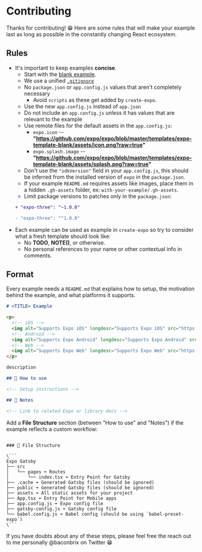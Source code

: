# Contributing

Thanks for contributing! 😁 Here are some rules that will make your example last as long as possible in the constantly changing React ecosystem.

## Rules

- It's important to keep examples **concise**.
  - Start with the [blank example](./blank).
  - We use a unified [`.gitignore`](./.gitignore)
  - No `package.json` or `app.config.js` values that aren't completely necessary
    - Avoid `scripts` as these get added by `create-expo`.
  - Use the new `app.config.js` instead of `app.json`
  - Do not include an `app.config.js` unless it has values that are relevant to the example
  - Use remote files for the default assets in the `app.config.js`:
    - `expo.icon` -- **"https://github.com/expo/expo/blob/master/templates/expo-template-blank/assets/icon.png?raw=true"**
    - `expo.splash.image` -- **"https://github.com/expo/expo/blob/master/templates/expo-template-blank/assets/splash.png?raw=true"**
  - Don't use the `"sdkVersion"` field in your `app.config.js`, this should be inferred from the installed version of `expo` in the `package.json`.
  - If your example `README.md` requires assets like images, place them in a hidden `.gh-assets` folder, ex: `with-your-example/.gh-assets`.
  - Limit package versions to patches only in the `package.json`:
  ```diff
  + "expo-three": "~1.0.0"

  - "expo-three": "^1.0.0"
  ```
- Each example can be used as example in `create-expo` so try to consider what a fresh template should look like:
  - No **TODO**, **NOTE()**, or otherwise.
  - No personal references to your name or other contextual info in comments.

## Format

Every example needs a `README.md` that explains how to setup, the motivation behind the example, and what platforms it supports.

```md
# <TITLE> Example

<p>
  <!-- iOS -->
  <img alt="Supports Expo iOS" longdesc="Supports Expo iOS" src="https://img.shields.io/badge/iOS-4630EB.svg?style=flat-square&logo=APPLE&labelColor=999999&logoColor=fff" />
  <!-- Android -->
  <img alt="Supports Expo Android" longdesc="Supports Expo Android" src="https://img.shields.io/badge/Android-4630EB.svg?style=flat-square&logo=ANDROID&labelColor=A4C639&logoColor=fff" />
  <!-- Web -->
  <img alt="Supports Expo Web" longdesc="Supports Expo Web" src="https://img.shields.io/badge/web-4630EB.svg?style=flat-square&logo=GOOGLE-CHROME&labelColor=4285F4&logoColor=fff" />
</p>

description

## 🚀 How to use

<!-- Setup instructions -->

## 📝 Notes

<!-- Link to related Expo or library docs -->

```

Add a **File Structure** section (between "How to use" and "Notes") if the example reflects a custom workflow:

```

### 📁 File Structure

\```
Expo Gatsby
├── src
│   └── pages ➡️ Routes
│       └── index.tsx ➡️ Entry Point for Gatsby
├── .cache ➡️ Generated Gatsby files (should be ignored)
├── public ➡️ Generated Gatsby files (should be ignored)
├── assets ➡️ All static assets for your project
├── App.tsx ➡️ Entry Point for Mobile apps
├── app.config.js ➡️ Expo config file
├── gatsby-config.js ➡️ Gatsby config file
└── babel.config.js ➡️ Babel config (should be using `babel-preset-expo`)
\```

```

If you have doubts about any of these steps, please feel free the reach out to me personally @baconbrix on Twitter 😁

